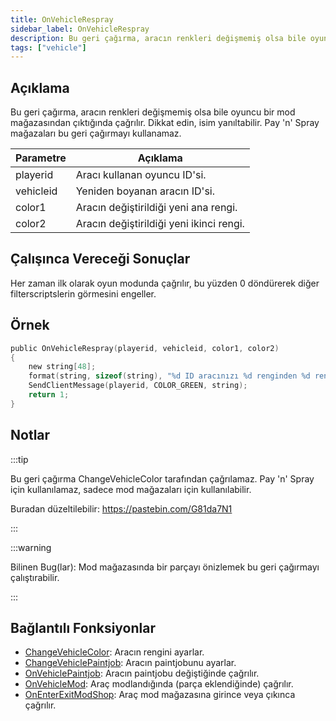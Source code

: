 ```yaml
---
title: OnVehicleRespray
sidebar_label: OnVehicleRespray
description: Bu geri çağırma, aracın renkleri değişmemiş olsa bile oyuncu bir mod mağazasından çıktığında çağrılır.
tags: ["vehicle"]
---
```


## Açıklama

Bu geri çağırma, aracın renkleri değişmemiş olsa bile oyuncu bir mod mağazasından çıktığında çağrılır. Dikkat edin, isim yanıltabilir. Pay 'n' Spray mağazaları bu geri çağırmayı kullanamaz.

| Parametre      | Açıklama                                  |
| --------- | ----------------------------------------- |
| playerid  | Aracı kullanan oyuncu ID'si.              |
| vehicleid | Yeniden boyanan aracın ID'si.             |
| color1    | Aracın değiştirildiği yeni ana rengi.     |
| color2    | Aracın değiştirildiği yeni ikinci rengi.  |

## Çalışınca Vereceği Sonuçlar

Her zaman ilk olarak oyun modunda çağrılır, bu yüzden 0 döndürerek diğer filterscriptslerin görmesini engeller.

## Örnek

```c
public OnVehicleRespray(playerid, vehicleid, color1, color2)
{
    new string[48];
    format(string, sizeof(string), "%d ID aracınızı %d renginden %d rengine boyadınız!", vehicleid, color1, color2);
    SendClientMessage(playerid, COLOR_GREEN, string);
    return 1;
}
```

## Notlar

:::tip

Bu geri çağırma ChangeVehicleColor tarafından çağrılamaz. Pay 'n' Spray için kullanılamaz, sadece mod mağazaları için kullanılabilir.

Buradan düzeltilebilir: https://pastebin.com/G81da7N1

:::

:::warning

Bilinen Bug(lar): Mod mağazasında bir parçayı önizlemek bu geri çağırmayı çalıştırabilir.

:::

## Bağlantılı Fonksiyonlar

- [ChangeVehicleColor](../functions/ChangeVehicleColor): Aracın rengini ayarlar.
- [ChangeVehiclePaintjob](../functions/ChangeVehiclePaintjob): Aracın paintjobunu ayarlar.
- [OnVehiclePaintjob](OnVehiclePaintjob): Aracın paintjobu değiştiğinde çağrılır.
- [OnVehicleMod](OnVehicleMod): Araç modlandığında (parça eklendiğinde) çağrılır.
- [OnEnterExitModShop](OnEnterExitModShop): Araç mod mağazasına girince veya çıkınca çağrılır.
